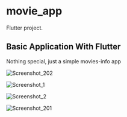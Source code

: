 # movie_app

Flutter project.

## Basic Application With Flutter

Nothing special, just a simple movies-info app 

![Screenshot_202](https://user-images.githubusercontent.com/62836983/172295145-a41337e7-b31f-47c0-94e5-0ffa7a94e779.jpg)

![Screenshot_1](https://user-images.githubusercontent.com/62836983/171994477-c3e73845-d4f0-4a9b-909a-66e1a9adbb62.jpg)

![Screenshot_2](https://user-images.githubusercontent.com/62836983/171994487-a5c5dbca-161c-4583-b9ee-82c7a0940ec8.jpg)

![Screenshot_201](https://user-images.githubusercontent.com/62836983/172295123-713776fe-357c-4786-88f4-0eb8bb8a7330.jpg)


